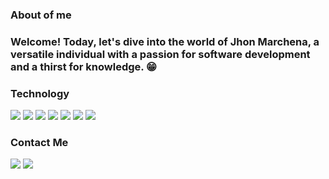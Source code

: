 <h3>About of me</h3>
<h3>Welcome! Today, let's dive into the world of Jhon Marchena, a versatile individual with a passion for software development and a thirst for knowledge. 😁</h3>

<h3>Technology</h3>
<div>
<img src="https://img.shields.io/badge/-HTML5-333333?logo=HTML5"><img/>
<img src="https://img.shields.io/badge/CSS-333333?style=flat&logo=CSS3&logoColor=blue"><img/>
<img src="https://img.shields.io/badge/Javascript-gray?logo=javascript"><img/>
<img src="https://img.shields.io/badge/React-gray?logo=React"><img/>
<img src="https://img.shields.io/badge/NPM-gray?logo=NPM"><img/>
<img src="https://img.shields.io/badge/GIT-gray?logo=GIT"><img/>
<img src="https://img.shields.io/badge/GIT-gray?logo=NodeJS"><img/>
</div>

<h3>Contact Me</h3>
<div>
<div>
  <a href="https://www.linkedin.com/in/jhon-marchena-892a8928a/"><img src="https://img.shields.io/badge/linkedin-0A66C2?style=for-the-badge&logo=linkedin&logoColor=white"><img/><a/>
  <a href="mailto:jhcronos@gmail.com"><img src="https://img.shields.io/badge/Gmail-gray?style=for-the-badge&logo=gmail&logoColor=red"><a/>
</div>
